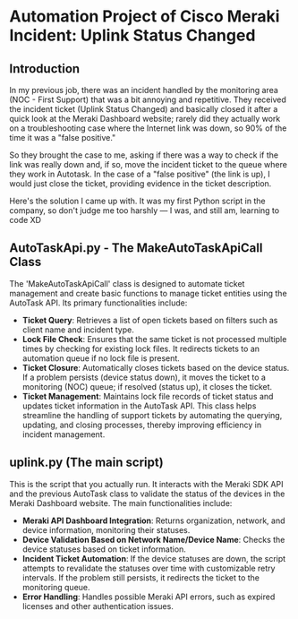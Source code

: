 # Automation Project of Cisco Meraki Incident: Uplink Status Changed

## Introduction

In my previous job, there was an incident handled by the monitoring area (NOC - First Support) that was a bit annoying and repetitive. They received the incident ticket (Uplink Status Changed) and basically closed it after a quick look at the Meraki Dashboard website; rarely did they actually work on a troubleshooting case where the Internet link was down, so 90% of the time it was a "false positive."

So they brought the case to me, asking if there was a way to check if the link was really down and, if so, move the incident ticket to the queue where they work in Autotask. In the case of a "false positive" (the link is up), I would just close the ticket, providing evidence in the ticket description.

Here's the solution I came up with. It was my first Python script in the company, so don't judge me too harshly — I was, and still am, learning to code XD


## AutoTaskApi.py - The MakeAutoTaskApiCall Class

The 'MakeAutoTaskApiCall' class is designed to automate ticket management and create basic functions to manage ticket entities using the AutoTask API. Its primary functionalities include:

- **Ticket Query**: Retrieves a list of open tickets based on filters such as client name and incident type.
- **Lock File Check**: Ensures that the same ticket is not processed multiple times by checking for existing lock files. It redirects tickets to an automation queue if no lock file is present.
- **Ticket Closure**: Automatically closes tickets based on the device status. If a problem persists (device status down), it moves the ticket to a monitoring (NOC) queue; if resolved (status up), it closes the ticket.
- **Ticket Management**: Maintains lock file records of ticket status and updates ticket information in the AutoTask API.
This class helps streamline the handling of support tickets by automating the querying, updating, and closing processes, thereby improving efficiency in incident management.


## uplink.py (The main script)

This is the script that you actually run. It interacts with the Meraki SDK API and the previous AutoTask class to validate the status of the devices in the Meraki Dashboard website. The main functionalities include:

- **Meraki API Dashboard Integration**: Returns organization, network, and device information, monitoring their statuses.
- **Device Validation Based on Network Name/Device Name**: Checks the device statuses based on ticket information.
- **Incident Ticket Automation**: If the device statuses are down, the script attempts to revalidate the statuses over time with customizable retry intervals. If the problem still persists, it redirects the ticket to the monitoring queue.
- **Error Handling**: Handles possible Meraki API errors, such as expired licenses and other authentication issues.